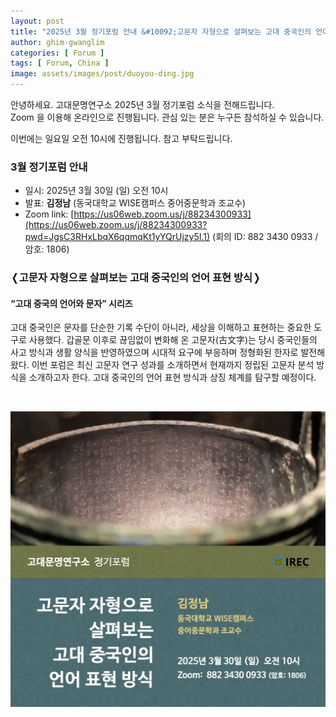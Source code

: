 ```yaml
---
layout: post
title: "2025년 3월 정기포럼 안내 &#10092;고문자 자형으로 살펴보는 고대 중국인의 언어 표현 방식&#10093;"
author: ghim-gwanglim
categories: [ Forum ]
tags: [ Forum, China ]
image: assets/images/post/duoyou-ding.jpg
---
```


안녕하세요. 고대문명연구소 2025년 3월 정기포럼 소식을 전해드립니다.<br> 
Zoom 을 이용해 온라인으로 진행됩니다. 관심 있는 분은 누구든 참석하실 수 있습니다.

이번에는 일요일 오전 10시에 진행됩니다. 참고 부탁드립니다. 


### 3월 정기포럼 안내

- 일시: 2025년 3월 30일 (일) 오전 10시
- 발표: __김정남__ (동국대학교 WISE캠퍼스 중어중문학과 조교수)
- Zoom link: [https://us06web.zoom.us/j/88234300933](https://us06web.zoom.us/j/88234300933?pwd=JgsC3RHxLbqX6qqmqKt1yYQrUjzy5I.1)
  (회의 ID: 882 3430 0933 / 암호: 1806)


### &#10092;고문자 자형으로 살펴보는 고대 중국인의 언어 표현 방식&#10093;
#### “고대 중국의 언어와 문자” 시리즈

고대 중국인은 문자를 단순한 기록 수단이 아니라, 세상을 이해하고 표현하는 중요한 도구로 사용했다. 갑골문 이후로 끊임없이 변화해 온 고문자(古文字)는 당시 중국인들의 사고 방식과 생활 양식을 반영하였으며 시대적 요구에 부응하며 정형화된 한자로 발전해왔다. 이번 포럼은 최신 고문자 연구 성과를 소개하면서 현재까지 정립된 고문자 분석 방식을 소개하고자 한다. 고대 중국인의 언어 표현 방식과 상징 체계를 탐구할 예정이다.

<br>

![](/assets/images/post/irec-seminar-poster-2025-03.jpg)
